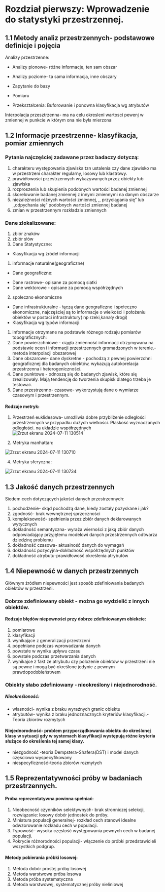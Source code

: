 # Rozdział pierwszy: Wprowadzenie do statystyki przestrzennej.

## 1.1 Metody analiz przestrzennych- podstawowe definicje i pojęcia
Analizy przestrzenne:
* Analizy pionowe- różne informacje, ten sam obszar
* Analizy poziome- ta sama informacja, inne obszary


* Zapytanie do bazy
* Pomiaru
* Przekształcenia: Buforowanie i ponowna klasyfikacja wg atrybutów

Interpolacja przesztrzenna- ma na celu okresleni wartosci pewenj w zmiennej w punkcie w którym ona nie była mierzona
## 1.2 Informacje przestrzenne- klasyfikacja, pomiar zmiennych
### Pytania najczęściej zadawane przez badaczy dotyczą:
1. charakteru występowania zjawiska tzn ustalenia czy dane zjawisko ma w przestrzeni charakter regularny, losowy lub klastrowy.
2. prawidłowości przestrzennych wykazywanych przez obiekty lub zjawiska
3. rozproszenia lub skupienia podobnych wartości badanej zmiennej 
4. skorelowanie badanej zmiennej  z innymi zmiennymi na danym obszarze
5. niezależności różnych wartości zmiennej, ,, przyciągania się” lub ,,odpychania się” podobnych wartości zmiennej badanej 
6. zmian w przestrzennym rozkładzie zmiennych
### Dane zlokalizowane:
1.  zbiór znaków 
2. zbiór słów
3. Dane Statystyczne:
* Klasyfikacja wg źródeł informacji
1.  informacje naturalne(geograficzne)
  * Dane geograficzne:
- Dane rastrowe- opisane za pomocą siatki 
- Dane wektorowe - opisane za pomocą współrzędnych
2. społeczno ekonomiczne
* Dane infrastrukturalne - łączą dane geograficzne i społeczno ekonomiczne, najczęściej są to informacje o wielkości i położeniu obiektów w postaci infrastruktury( np rzeki,kanały drogi)
* Klasyfikacja wg typów informacji
1. informacje otrzymane na podstawie różnego rodzaju pomiarów topograficznych:
1. Dane powierzchniowe - ciągła zmienność informacji otrzymywana na podstawie ocen i informacji przestrzennych gromadzonych w terenie.- metoda interpolacji obszarowej
1. Dane obszarowe- dane dyskretne - pochodzą z pewnej powierzchni geograficznej dla badanych obiektów, wykazują autokorelacja przestrzenna i heterogeniczności.
1. Dane punktowe - odnoszą się do badanych zjawisk, które się zrealizowały. Mają tendencję do tworzenia skupisk dlatego trzeba je testować. 
1. Dane przestrzenno- czasowe- wykorzystują dane o wymiarze czasowym i przestrzennym.

#### Rodzaje metryk:

1. Przestrzeń euklidesowa- umożliwia dobre przybliżenie odległości przestrzennych w przypadku dużych wielkości. Płaskość wyznaczanych odległości.
na układzie współrzędnych 
![Zrzut ekranu 2024-07-11 130514](https://github.com/user-attachments/assets/93c40e8a-80bb-4d60-ad63-5af944881ec0 "euklides")


2. Metryka manhattan:


![Zrzut ekranu 2024-07-11 130710](https://github.com/user-attachments/assets/32aaafbb-dedb-426f-b0f9-0f5c8213e063 "manhattan")

4. Metryka sferyczna:

![Zrzut ekranu 2024-07-11 130734](https://github.com/user-attachments/assets/c0699494-5e6d-4e55-912e-17beb0ce35c7 "ortodroma")

## 1.3 Jakość danych przestrzennych

Siedem cech dotyczących jakości danych przestrzennych:
1. pochodzenie- skąd pochodzą dane, kiedy zostały pozyskane i jak?
1. zgodność- brak wewnętrznej sprzeczności
1. kompleksowość- spełnienia przez zbiór danych deklarowanych wytycznych
1. dokładność semantyczna- wyraża wierności z jaką zbiór danych odpowiadający przyjętemu modelowi danych przestrzennych odtwarza dziedzinę problemu
1. dokładność czasowa- aktualność danych do wymagań
1. dokładność pozycyjna-dokładność współrzędnych punktów
1. dokładność atrybutu-prawidłowość określenia atrybutów

## 1.4 Niepewność w danych przestrzennych

Głównym źródłem niepewności jest sposób zdefiniowania badanych obiektów w przestrzeni.

### Dobrze zdefiniowany obiekt - można go wydzielić z innych obiektów.

#### Rodzaje błędów niepewności przy dobrze zdefiniowanym obiekcie:
1. pomiarowe
1. klasyfikacji
1. wynikające z generalizacji przestrzeni
1. popełniane podczas wprowadzania danych
1. powstałe w wyniku upływu czasu 
1. powstałe podczas przetwarzania danych
1. wynikajce z fakt ze atrybutu czy polozenie obiektow w przestrzeni nie są pewne i mogą być określone jedynie z pewnym prawdopodobieństwem
### Obiekty słabo zdefiniowany - nieokreślony i niejednorodność.
##### Nieokreśloność:
* własności- wynika z braku wyraźnych granic obiektu
* atrybutów- wynika z braku jednoznacznych kryteriów klasyfikacji.- Teoria zbiorów rozmytych
#### Niejednorodność- problem przyporządkowania obiektu do określonej klasy w sytuacji gdy w systemach klasyfikacji występują różne kryteria służące do określenia tej samej klasy.
* niezgodność -teoria Dempstera-Shafera(DST) i model danych częściowo wyspecyfikowany
* niespecyficzność-teoria zbiorów rozmytych

## 1.5 Reprezentatywności próby w badaniach przestrzennych.

#### Próba reprezentatywna powinna spełniać:
1. Nieobecność czynników selektywnych- brak stronniczej selekcji, rozwiązanie: losowy dobór jednostek do próby.
1. Miniatura populacji generalnej- rozkład cech stanowi idealne odwzorowanie rozkładu cech w populacji.
1. Typowość– wysoka częstość występowania pewnych cech w badanej populacji.
1. Pokrycie różnorodności populacji-  włączenie do próbki przedstawicieli wszystkich podgrup.
#### Metody pobierania próbki losowej:
1. Metoda dobór prostej próby losowej
1. Metoda warstwowa próba losowa 
1. Metoda próba systematyczna 
1. Metoda warstwowej, systematycznej próby nieliniowej



